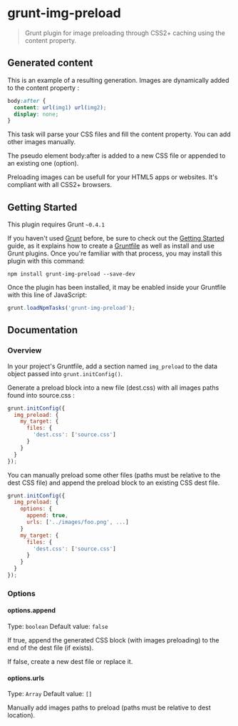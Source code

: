 # grunt-img-preload

> Grunt plugin for image preloading through CSS2+ caching using the content property.

## Generated content

This is an example of a resulting generation. Images are dynamically added to the content property :

```css
body:after {
  content: url(img1) url(img2);
  display: none;
}
```
This task will parse your CSS files and fill the content property. You can add other images manually.

The pseudo element body:after is added to a new CSS file or appended to an existing one (option).

Preloading images can be usefull for your HTML5 apps or websites. It's compliant with all CSS2+ browsers.

## Getting Started
This plugin requires Grunt `~0.4.1`

If you haven't used [Grunt](http://gruntjs.com/) before, be sure to check out the [Getting Started](http://gruntjs.com/getting-started) guide, as it explains how to create a [Gruntfile](http://gruntjs.com/sample-gruntfile) as well as install and use Grunt plugins. Once you're familiar with that process, you may install this plugin with this command:

```shell
npm install grunt-img-preload --save-dev
```

Once the plugin has been installed, it may be enabled inside your Gruntfile with this line of JavaScript:

```js
grunt.loadNpmTasks('grunt-img-preload');
```

## Documentation

### Overview
In your project's Gruntfile, add a section named `img_preload` to the data object passed into `grunt.initConfig()`.

Generate a preload block into a new file (dest.css) with all images paths found into source.css :

```js
grunt.initConfig({
  img_preload: {
    my_target: {
      files: {
        'dest.css': ['source.css']
      }
    }
  }
});
```

You can manually preload some other files (paths must be relative to the dest CSS file) and append the preload block to an existing CSS dest file.

```js
grunt.initConfig({
  img_preload: {
    options: {
      append: true,
      urls: ['../images/foo.png', ...]
    }
    my_target: {
      files: {
        'dest.css': ['source.css']
      }
    }
  }
});
```

### Options

#### options.append
Type: `boolean`
Default value: `false`

If true, append the generated CSS block (with images preloading) to the end of the dest file (if exists).

If false, create a new dest file or replace it.

#### options.urls
Type: `Array`
Default value: `[]`

Manually add images paths to preload (paths must be relative to dest location).